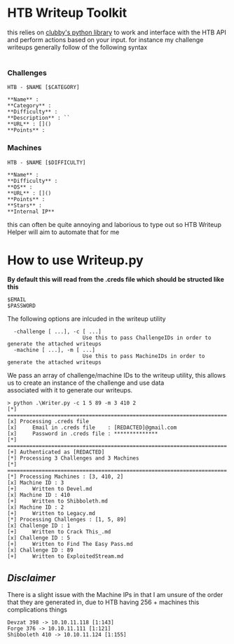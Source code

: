 # HTB Writeup Toolkit
this relies on [clubby's python library](https://github.com/clubby789/htb-api) to work and interface with the HTB API and perform actions based on your input. for instance my challenge writeups generally follow of the following syntax 
<br><br>

### Challenges 
```
HTB - $NAME [$CATEGORY]

**Name** : 
**Category** : 
**Difficulty** : 
**Description** : ``
**URL** : []()
**Points** : 
```
### Machines 
```
HTB - $NAME [$DIFFICULTY]

**Name** : 
**Difficulty** : 
**OS** :
**URL** : []()
**Points** :
**Stars** : 
**Internal IP** 
```


this can often be quite annoying and laborious to type out so HTB Writeup Helper will aim to automate that for me <br>

# How to use Writeup.py 

**By default this will read from the .creds file which should be structed like this**
```
$EMAIL
$PASSWORD
```
The following options are inlcuded in the writeup utility 
```
  -challenge [ ...], -c [ ...]
                        Use this to pass ChallengeIDs in order to generate the attached writeups
  -machine [ ...], -m [ ...]
                        Use this to pass MachineIDs in order to generate the attached writeups
```
 We pass an array of challenge/machine IDs to the writeup utility, this allows us to create an instance of the challenge and use data <br>
 associated with it to generate our writeups.
 
 ```
> python .\Writer.py -c 1 5 89 -m 3 410 2
[*] ======================================================================
[x] Processing .creds file
[x]     Email in .creds file    : [REDACTED]@gmail.com
[x]     Password in .creds file : **************
[*] ======================================================================
[+] Authenticated as [REDACTED]
[*] Processing 3 Challenges and 3 Machines
[*] ======================================================================
[*] Processing Machines : [3, 410, 2]
[x] Machine ID : 3
[+]     Written to Devel.md
[x] Machine ID : 410
[+]     Written to Shibboleth.md
[x] Machine ID : 2
[+]     Written to Legacy.md
[*] Processing Challenges : [1, 5, 89]
[x] Challenge ID : 1
[+]     Written to Crack This_.md
[x] Challenge ID : 5
[+]     Written to Find The Easy Pass.md
[x] Challenge ID : 89
[+]     Written to ExploitedStream.md
 ```
 
 
 
 ## *Disclaimer*
 There is a slight issue with the Machine IPs in that I am unsure of the order that they are generated in, due to HTB having 256 + machines this complications things
 ```
 Devzat 398 -> 10.10.11.118 [1:143]
 Forge 376 -> 10.10.11.111 [1:121]
 Shibboleth 410 -> 10.10.11.124 [1:155]
 ```
